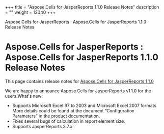 +++
title = "Aspose.Cells for JasperReports 1.1.0 Release Notes" 
description = "" 
weight = 12040 
+++

Aspose.Cells for JasperReports : Aspose.Cells for JasperReports 1.1.0 Release Notes  

# Aspose.Cells for JasperReports : Aspose.Cells for JasperReports 1.1.0 Release Notes


This page contains release notes for [Aspose.Cells for JasperReports 1.1.0](http://www.aspose.com/downloads/cells/jasperreports/new-releases/aspose.cells-for-jasperreports-1.1.0/)

We are happy to announce Aspose.Cells for JasperReports v1.1.0 for the users!What's new:

*   Supports Microsoft Excel 97 to 2003 and Microsoft Excel 2007 formats. More details could be found at the document “Configuration Parameters” in the product documentation.
*   Fixes several bugs of calculation in report element size.
*   Supports JasperReports 3.7.x.

